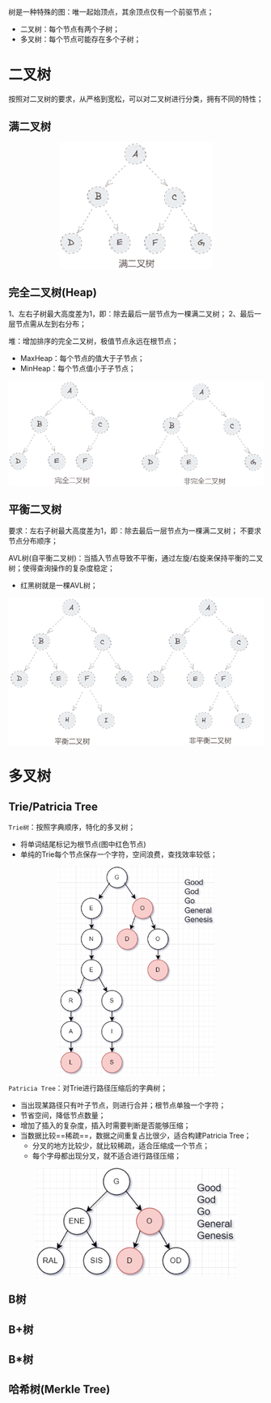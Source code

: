 树是一种特殊的图：唯一起始顶点，其余顶点仅有一个前驱节点；
-   二叉树：每个节点有两个子树；
-   多叉树：每个节点可能存在多个子树；

# 二叉树

按照对二叉树的要求，从严格到宽松，可以对二叉树进行分类，拥有不同的特性；

## 满二叉树
<div align="center">
<img src="../../images/满二叉树.png" alt="concurrency" align="middle" style="zoom: 80%;" />
</div>

## 完全二叉树(Heap)
1、左右子树最大高度差为1，即：除去最后一层节点为一棵满二叉树；
2、最后一层节点需从左到右分布；

堆：增加排序的完全二叉树，极值节点永远在根节点；
-   MaxHeap：每个节点的值大于子节点；
-   MinHeap：每个节点值小于子节点；

<div align="center">
<img src="../../images/完全二叉树.png" alt="concurrency" align="middle" style="zoom: 80%;" />
</div>

## 平衡二叉树
要求：左右子树最大高度差为1，即：除去最后一层节点为一棵满二叉树；
不要求节点分布顺序；

AVL树(自平衡二叉树)：当插入节点导致不平衡，通过左旋/右旋来保持平衡的二叉树；使得查询操作的复杂度稳定；
- 红黑树就是一棵AVL树；

<div align="center">
<img src="../../images/平衡二叉树.png" alt="concurrency" align="middle" style="zoom: 60%;" />
</div>

# 多叉树

## Trie/Patricia Tree
`Trie树`：按照字典顺序，特化的多叉树；
- 将单词结尾标记为根节点(图中红色节点)
- 单纯的Trie每个节点保存一个字符，空间浪费，查找效率较低；

<div align="center">
<img src="../../images/Trie.png" alt="concurrency" align="middle" style="zoom: 70%;" />
</div>

`Patricia Tree`：对Trie进行路径压缩后的字典树；
- 当出现某路径只有叶子节点，则进行合并；根节点单独一个字符；
- 节省空间，降低节点数量；
- 增加了插入的复杂度，插入时需要判断是否能够压缩；
- 当数据比较==稀疏==，数据之间重复占比很少，适合构建Patricia Tree；
	- 分叉的地方比较少，就比较稀疏，适合压缩成一个节点；
	- 每个字母都出现分叉，就不适合进行路径压缩；

<div align="center">
<img src="../../images/patriciaTree.png" alt="concurrency" align="middle" style="zoom: 90%;" />
</div>

## B树


## B+树


## B\*树

## 哈希树(Merkle Tree)
